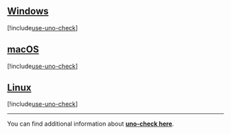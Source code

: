 ## [**Windows**](#tab/windows)

[!include[use-uno-check](use-uno-check-inline-windows-noheader.md)]

## [**macOS**](#tab/macos)

[!include[use-uno-check](use-uno-check-inline-macos-noheader.md)]

## [**Linux**](#tab/linux)

[!include[use-uno-check](use-uno-check-inline-linux-noheader.md)]

---

You can find additional information about [**uno-check here**](xref:UnoCheck.UsingUnoCheck).
